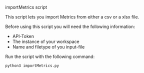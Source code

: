 importMetrics script

This script lets you import Metrics from either a csv or a xlsx file.  

Before using this script you will need the following information:
- API-Token
- The instance of your workspace
- Name and filetype of you input-file

Run the script with the following command:  
```bash
python3 importMetrics.py
```